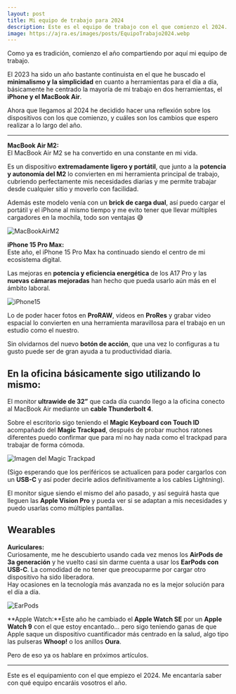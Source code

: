 ```yaml
---
layout: post
title: Mi equipo de trabajo para 2024
description: Este es el equipo de trabajo con el que comienzo el 2024.
image: https://ajra.es/images/posts/EquipoTrabajo2024.webp
---
```


Como ya es tradición, comienzo el año compartiendo por aquí mi equipo de trabajo.

El 2023 ha sido un año bastante continuista en el que he buscado el **minimalismo y la simplicidad** en cuanto a herramientas para el día a día, básicamente he centrado la mayoría de mi trabajo en dos herramientas, el **iPhone y el MacBook Air**.

Ahora que llegamos al 2024 he decidido hacer una reflexión sobre los dispositivos con los que comienzo, y cuáles son los cambios que espero realizar a lo largo del año.

***

**MacBook Air M2:**  
El MacBook Air M2 se ha convertido en una constante en mi vida.

Es un dispositivo **extremadamente ligero y portátil**, que junto a la **potencia y autonomía del M2** lo convierten en mi herramienta principal de trabajo, cubriendo perfectamente mis necesidades diarias y me permite trabajar desde cualquier sitio y moverlo con facilidad.

Además este modelo venía con un **brick de carga dual**, así puedo cargar el portátil y el iPhone al mismo tiempo y me evito tener que llevar múltiples cargadores en la mochila, todo son ventajas 😅

![MacBookAirM2](https://ajra.es/images/posts/macbookairm2.webp)  
  

**iPhone 15 Pro Max:**  
Este año, el iPhone 15 Pro Max ha continuado siendo el centro de mi ecosistema digital.

Las mejoras en **potencia y eficiencia energética** de los A17 Pro y las **nuevas cámaras mejoradas** han hecho que pueda usarlo aún más en el ámbito laboral.

![iPhone15](https://ajra.es/images/posts/iphone15.webp)

Lo de poder hacer fotos en **ProRAW**, vídeos en **ProRes** y grabar video espacial lo convierten en una herramienta maravillosa para el trabajo en un estudio como el nuestro.

Sin olvidarnos del nuevo **botón de acción**, que una vez lo configuras a tu gusto puede ser de gran ayuda a tu productividad diaria.  
  

## **En la oficina básicamente sigo utilizando lo mismo:**

El monitor **ultrawide de 32”** que cada día cuando llego a la oficina conecto al MacBook Air mediante un **cable Thunderbolt 4**.

Sobre el escritorio sigo teniendo el **Magic Keyboard con Touch ID** acompañado del **Magic Trackpad**, después de probar muchos ratones diferentes puedo confirmar que para mí no hay nada como el trackpad para trabajar de forma cómoda.

![Imagen del Magic Trackpad](https://cdn-images-1.medium.com/max/800/1*Ok4MkGRWy27kxQo_Vq9TIQ.png)


(Sigo esperando que los periféricos se actualicen para poder cargarlos con un **USB-C** y así poder decirle adios definitivamente a los cables Lightning).

El monitor sigue siendo el mismo del año pasado, y así seguirá hasta que lleguen las **Apple Vision Pro** y pueda ver si se adaptan a mis necesidades y puedo usarlas como múltiples pantallas.
  
## **Wearables**

**Auriculares:**  
Curiosamente, me he descubierto usando cada vez menos los **AirPods de 3a generación** y he vuelto casi sin darme cuenta a usar los **EarPods con USB-C**. La comodidad de no tener que preocuparme por cargar otro dispositivo ha sido liberadora.  
Hay ocasiones en la tecnología más avanzada no es la mejor solución para el día a día.

![EarPods](https://ajra.es/images/posts/earpods.webp)

**Apple Watch:**Este año he cambiado el **Apple Watch SE** por un **Apple Watch 9** con el que estoy encantado… pero sigo teniendo ganas de que Apple saque un dispositivo cuantificador más centrado en la salud, algo tipo las pulseras **Whoop!** o los anillos **Oura**.  

Pero de eso ya os hablare en próximos artículos.

***

Este es el equipamiento con el que empiezo el 2024. 
Me encantaría saber con qué equipo encaráis vosotros el año.